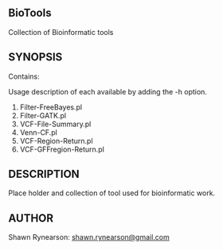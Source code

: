 BioTools 
--------------------------------------------

Collection of Bioinformatic tools


SYNOPSIS
--------

Contains:

Usage description of each available by adding the -h option.

1. Filter-FreeBayes.pl
2. Filter-GATK.pl
3. VCF-File-Summary.pl
4. Venn-CF.pl
5. VCF-Region-Return.pl
6. VCF-GFFregion-Return.pl

DESCRIPTION
-----------

Place holder and collection of tool used for bioinformatic work.

AUTHOR
-------
Shawn Rynearson: shawn.rynearson@gmail.com
